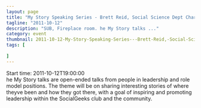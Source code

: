 ```yaml
---
layout: page 
title: "My Story Speaking Series - Brett Reid, Social Science Dept Char, CSI"
tagline: "2011-10-12"
description: "SUB, Fireplace room. he My Story talks ..."
category: event
thumbnail: 2011-10-12-My-Story-Speaking-Series---Brett-Reid,-Social-Science-Dept-Char,-CSI.jpg
tags: [
	
]
---
```


Start time: 2011-10-12T19:00:00  
he My Story talks are open-ended talks from people in leadership and role model positions. The theme will be on sharing interesting stories of where theyve been and how they got there, with a goal of inspiring and promoting leadership within the SocialGeeks club and the community.
